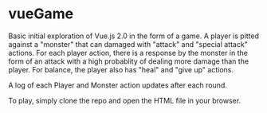 # vueGame
Basic initial exploration of Vue.js 2.0 in the form of a game. A player is pitted against a "monster" that can damaged with "attack" and "special attack" actions. For each player action, there is a response by the monster in the form of an attack with a high probablity of dealing more damage than the player. For balance, the player also has "heal" and "give up" actions. 

A log of each Player and Monster action updates after each round.

To play, simply clone the repo and open the HTML file in your browser.
